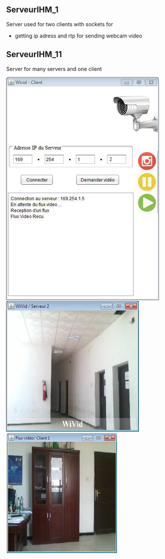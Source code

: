 ServeurIHM_1 
--------------------------
Server used for two clients with sockets for 
 * getting ip adress and rtp for sending webcam video


ServeurIHM_11
-----------------------------------
Server for many servers and one client


![Alt text](https://github.com/AlPazinou/Wivid/blob/main/11354774_880828158678814_249723133_n%20(2).jpg?raw=true "Title")
![Alt text](https://github.com/AlPazinou/Wivid/blob/main/0000.PNG?raw=true "Title")
![Alt text](https://github.com/AlPazinou/Wivid/blob/main/03-06-2015%2001-42-53.png?raw=true "Title")


